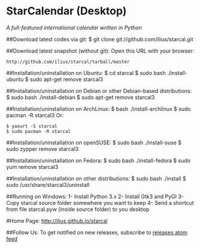 StarCalendar (Desktop)
=============
*A full-featured international calendar written in Python* 

##Download latest codes via git:
    $ git clone git://github.com/ilius/starcal.git

##Download latest snapshot (without git):
Open this URL with your browser:

    http://github.com/ilius/starcal/tarball/master

##Installation/uninstallation on Ubuntu:
    $ cd starcal
    $ sudo bash ./install-ubuntu
    $ sudo apt-get remove starcal3

##Installation/uninstallation on Debian or other Debian-based distributions:
    $ sudo bash ./install-debian
    $ sudo apt-get remove starcal3

##Installation/uninstallation on ArchLinux:
    $ bash ./install-archlinux
    $ sudo pacman -R starcal3
Or:

    $ yaourt -S starcal
    $ sudo pacman -R starcal

##Installation/uninstallation on openSUSE:
    $ sudo bash ./install-suse
    $ sudo zypper remove starcal3

##Installation/uninstallation on Fedora:
    $ sudo bash ./install-fedora
    $ sudo yum remove starcal3

##Installation/uninstallation on other distributions:
    $ sudo bash ./install
    $ sudo /usr/share/starcal3/uninstall

##Running on Windows:
    1- Install Python 3.x
    2- Install Gtk3 and PyGI
    3- Copy starcal source folder somewhere you want to keep
    4- Send a shortcut from file starcal.pyw (inside source folder) to you desktop


#Home Page:
    http://ilius.github.io/starcal

##Follow Us:
To get notified on new releases, subscribe to [releases atom feed](https://github.com/ilius/starcal/releases.atom)





